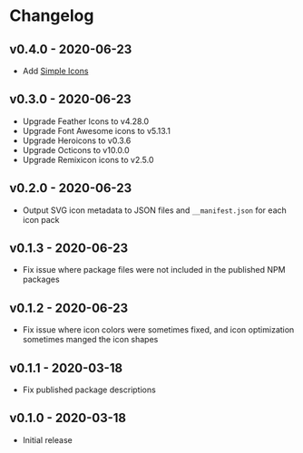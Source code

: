 # Changelog

## v0.4.0 - 2020-06-23

- Add [Simple Icons](https://github.com/simple-icons/simple-icons)

## v0.3.0 - 2020-06-23

- Upgrade Feather Icons to v4.28.0
- Upgrade Font Awesome icons to v5.13.1
- Upgrade Heroicons to v0.3.6
- Upgrade Octicons to v10.0.0
- Upgrade Remixicon icons to v2.5.0

## v0.2.0 - 2020-06-23

- Output SVG icon metadata to JSON files and `__manifest.json` for each icon pack

## v0.1.3 - 2020-06-23

- Fix issue where package files were not included in the published NPM packages

## v0.1.2 - 2020-06-23

- Fix issue where icon colors were sometimes fixed, and icon optimization sometimes manged the icon shapes

## v0.1.1 - 2020-03-18

- Fix published package descriptions

## v0.1.0 - 2020-03-18

- Initial release
